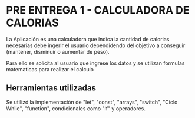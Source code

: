 # PRE ENTREGA 1 - CALCULADORA DE CALORIAS

La Aplicación es una calculadora que indica la cantidad de calorias necesarias debe ingerir el usuario dependidendo del objetivo a conseguir (mantener, disminuir o aumentar de peso).

Para ello se solicita al usuario que ingrese los datos y se utilizan formulas matematicas para realizar el calculo

## Herramientas utilizadas

Se utilizó la implementación de "let", "const", "arrays", "switch", "Ciclo While", "function", condicionales como "if" y operadores.

